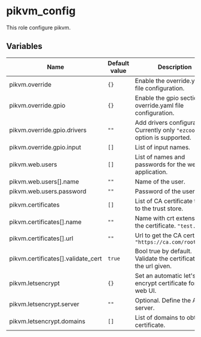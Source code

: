 
# pikvm_config

This role configure pikvm.

## Variables

Name | Default value | Description
-- | -- | --
pikvm.override | `{}` | Enable the override.yaml file configuration.
pikvm.override.gpio | `{}` | Enable the gpio section of override.yaml file configuration.
pikvm.override.gpio.drivers | `""` | Add drivers configuration. Currently only `"ezcoo"` option is supported.
pikvm.override.gpio.input | `[]` | List of input names.
pikvm.web.users | `[]` | List of names and passwords for the web application.
pikvm.web.users[].name | `""` | Name of the user.
pikvm.web.users.password | `""` | Password of the user.
pikvm.certificates | `[]` | List of CA certificate to add to the trust store.
pikvm.certificates[].name | `""` | Name with crt extension of the certificate. `"test.crt"`
pikvm.certificates[].url | `""` | Url to get the CA certificate. `"https://ca.com/roots.pem"`
pikvm.certificates[].validate_cert | `true` | Bool true by default. Validate the certificate of the url given.
pikvm.letsencrypt | `{}` | Set an automatic let's encrypt certificate for the web UI.
pikvm.letsencrypt.server | `""` | Optional. Define the ACME server.
pikvm.letsencrypt.domains | `[]` | List of domains to obtain a certificate.
